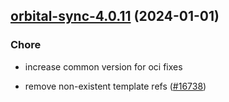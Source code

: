 

## [orbital-sync-4.0.11](https://github.com/truecharts/charts/compare/orbital-sync-4.0.10...orbital-sync-4.0.11) (2024-01-01)

### Chore



- increase common version for oci fixes

- remove non-existent template refs ([#16738](https://github.com/truecharts/charts/issues/16738))